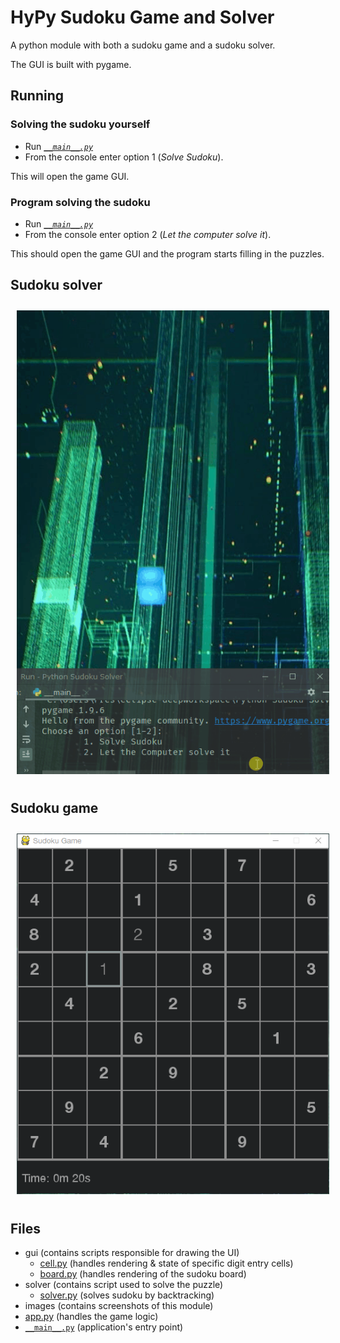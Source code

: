 # HyPy Sudoku Game and Solver

A python module with both a sudoku game and a sudoku solver.

The GUI is built with pygame.


## Running

### Solving the sudoku yourself
- Run *[`__main__.py`](__main__.py)*
- From the console enter option 1 (*Solve Sudoku*).

This will open the game GUI.

### Program solving the sudoku
- Run *[`__main__.py`](__main__.py)*
- From the console enter option 2 (*Let the computer solve it*).

This should open the game GUI and the program starts filling in the puzzles.

## Sudoku solver

<img src="images/python sudoku solver.gif" width="500em" hspace=10 vspace=10/>

## Sudoku game

<img src="images/python sudoku game.png" width="500em" hspace=10 vspace=10/>


## Files
- gui (contains scripts responsible for drawing the UI)
    - [cell.py](gui/cell.py) (handles rendering & state of specific digit entry cells)
    - [board.py](gui/board.py) (handles rendering of the sudoku board)
- solver (contains script used to solve the puzzle)
	- [solver.py](solver/solver.py) (solves sudoku by backtracking)
- images (contains screenshots of this module)
- [app.py](app.py) (handles the game logic)
- [`__main__.py`](__main__.py) (application's entry point)
